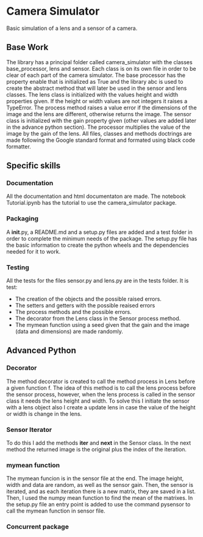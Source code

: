 # Camera Simulator
Basic simulation of a lens and a sensor of a camera. 

## Base Work
The library has a principal folder called camera_simulator with the classes base_processor, lens and sensor. Each class is on its own file in order to be clear of each part of the camera simulator. 
The base processor has the property enable that is initialized as True and the library abc is used to create the abstract method that will later be used in the sensor and lens classes. 
The lens class is initialized with the values height and width properties given. If the height or width values are not integers it raises a TypeError. The process method raises a value error if the dimensions of the image and the lens are different, otherwise returns the image. 
The sensor class is initialized with the gain property given (other values are added later in the advance python section). The processor multiplies the value of the image by the gain of the lens. 
All files, classes and methods doctrings are made following the Google standard format and formated using black code formatter. 

## Specific skills

### Documentation
All the documentation and html documentaton are made. 
The notebook Tutorial.ipynb has the tutorial to use the camera_simulator package. 

### Packaging
A __init__.py, a README.md and a setup.py files are added and a test folder in order to complete the minimum needs of the package. 
The setup.py file has the basic information to create the python wheels and the dependencies needed for it to work. 

### Testing 
All the tests for the files sensor.py and lens.py are in the tests folder.
It is test:
 - The creation of the objects and the possible raised errors.
 - The setters and getters with the possible reaised errors
 - The process methods and the possible errors.
 - The decorator from the Lens class in the Sensor process method.
 - The mymean function using a seed given that the gain and the image (data and dimensions) are made randomly. 

## Advanced Python

### Decorator
The method decorator is created to call the method process in Lens before a given function f. The idea of this method is to call the lens process before the sensor process, however, when the lens process is called in the sensor class it needs the lens height and width. To solve this I initiate the sensor with a lens object also I create a update lens in case the value of the height or width is change in the lens.

### Sensor Iterator
To do this I add the methods __iter__ and __next__ in the Sensor class. In the next method the returned image is the original plus the index of the iteration. 

### mymean function
The mymean funcion is in the sensor file at the end. The image height, width and data are random, as well as the sensor gain. Then, the sensor is iterated, and as each iteration there is a new matrix, they are saved in a list. Then, I used the numpy mean function to find the mean of the matrixes. 
In the setup.py file an entry point is added to use the command pysensor to call the mymean function in sensor file.  

### Concurrent package

